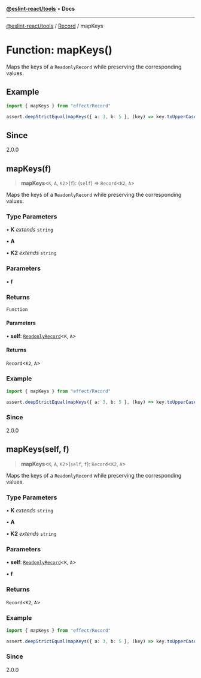 [**@eslint-react/tools**](../../../README.md) • **Docs**

***

[@eslint-react/tools](../../../README.md) / [Record](../README.md) / mapKeys

# Function: mapKeys()

Maps the keys of a `ReadonlyRecord` while preserving the corresponding values.

## Example

```ts
import { mapKeys } from "effect/Record"

assert.deepStrictEqual(mapKeys({ a: 3, b: 5 }, (key) => key.toUpperCase()), { A: 3, B: 5 })
```

## Since

2.0.0

## mapKeys(f)

> **mapKeys**\<`K`, `A`, `K2`\>(`f`): (`self`) => `Record`\<`K2`, `A`\>

Maps the keys of a `ReadonlyRecord` while preserving the corresponding values.

### Type Parameters

• **K** *extends* `string`

• **A**

• **K2** *extends* `string`

### Parameters

• **f**

### Returns

`Function`

#### Parameters

• **self**: [`ReadonlyRecord`](../type-aliases/ReadonlyRecord.md)\<`K`, `A`\>

#### Returns

`Record`\<`K2`, `A`\>

### Example

```ts
import { mapKeys } from "effect/Record"

assert.deepStrictEqual(mapKeys({ a: 3, b: 5 }, (key) => key.toUpperCase()), { A: 3, B: 5 })
```

### Since

2.0.0

## mapKeys(self, f)

> **mapKeys**\<`K`, `A`, `K2`\>(`self`, `f`): `Record`\<`K2`, `A`\>

Maps the keys of a `ReadonlyRecord` while preserving the corresponding values.

### Type Parameters

• **K** *extends* `string`

• **A**

• **K2** *extends* `string`

### Parameters

• **self**: [`ReadonlyRecord`](../type-aliases/ReadonlyRecord.md)\<`K`, `A`\>

• **f**

### Returns

`Record`\<`K2`, `A`\>

### Example

```ts
import { mapKeys } from "effect/Record"

assert.deepStrictEqual(mapKeys({ a: 3, b: 5 }, (key) => key.toUpperCase()), { A: 3, B: 5 })
```

### Since

2.0.0
